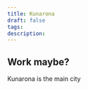 ```yaml
---
title: Kunarona
draft: false
tags: 
description:
---
```

 ## Work maybe?
 Kunarona is the main city 
